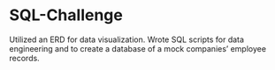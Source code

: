# SQL-Challenge
 
Utilized an ERD for data visualization.
Wrote SQL scripts for data engineering and to create a database of a mock companies’ employee records.
